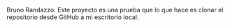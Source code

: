 Bruno Randazzo. Este proyecto es una prueba que lo que hace es clonar el repositorio desde GitHub a mi escritorio local. 